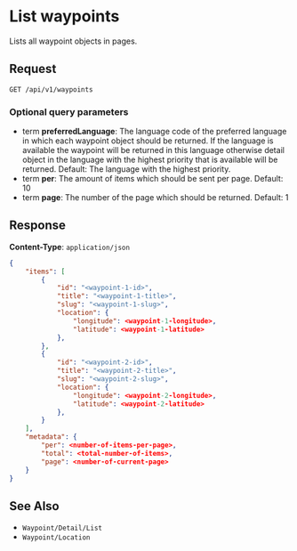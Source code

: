 # List waypoints

Lists all waypoint objects in pages.

## Request

    GET /api/v1/waypoints

### Optional query parameters

- term **preferredLanguage**: The language code of the preferred language in which each waypoint object should be returned. If the language is available the waypoint will be returned in this language otherwise detail object in the language with the highest priority that is available will be returned. Default: The language with the highest priority.
- term **per**: The amount of items which should be sent per page. Default: 10
- term **page**: The number of the page which should be returned. Default: 1

## Response

**Content-Type**: `application/json`

```json
{
    "items": [
        {
            "id": "<waypoint-1-id>",
            "title": "<waypoint-1-title>",
            "slug": "<waypoint-1-slug>",
            "location": {
                "longitude": <waypoint-1-longitude>,
                "latitude": <waypoint-1-latitude>
            },
        },
        {
            "id": "<waypoint-2-id>",
            "title": "<waypoint-2-title>",
            "slug": "<waypoint-2-slug>",
            "location": {
                "longitude": <waypoint-2-longitude>,
                "latitude": <waypoint-2-latitude>
            },
        }
    ],
    "metadata": {
        "per": <number-of-items-per-page>,
        "total": <total-number-of-items>,
        "page": <number-of-current-page>
    }
}
```

## See Also

* ``Waypoint/Detail/List``
* ``Waypoint/Location``
